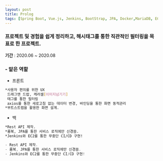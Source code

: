 ```yaml
---
layout: post
title: Prolog
tags: [Spring Boot, Vue.js, Jenkins, BootStrap, JPA, Docker,MariaDB, EC2, MVVM, Github]
---
```

### 프로젝트 및 경험을 쉽게 정리하고, 해시태그를 통한 직관적인 필터링을 목표로 한 프로젝트.

**기간** : 2020.06 ~ 2020.08

### - 맡은 역할
* 프론트
```sh
*사용자 편의를 위한 UX
 드래그앤 드랍, 케러셀[이미지넘기기]
 태그를 통한 필터링
 axios를 통한 새로고침 없는 데이터 변경, 바인딩을 통한 화면 동적관리
*부트스트랩을 활용한 화면 설계.
```

* 백
```sh
*Rest API 제작.
*롬복, JPA를 통한 서비스 로직에만 신경씀.
*Jenkins와 EC2를 통한 무중단 CI/CD 구현!
```



```java
- Rest API 제작.
- 롬복, JPA를 통한 서비스 로직에만 신경씀.
- Jenkins와 EC2를 통한 무중단 CI/CD 구현!
```



